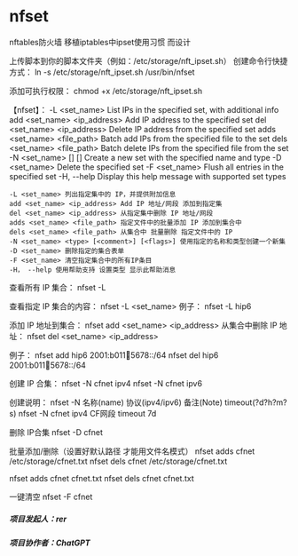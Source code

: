 # nfset
 nftables防火墙 移植iptables中ipset使用习惯 而设计



上传脚本到你的脚本文件夹（例如：/etc/storage/nft_ipset.sh）
创建命令行快捷方式：
ln -s /etc/storage/nft_ipset.sh /usr/bin/nfset

添加可执行权限：
chmod +x /etc/storage/nft_ipset.sh


【nfset】：
	-L <set_name>                            List IPs in the specified set, with additional info
	add <set_name> <ip_address>              Add IP address to the specified set
	del <set_name> <ip_address>              Delete IP address from the specified set
	adds <set_name> <file_path>              Batch add IPs from the specified file to the set
	dels <set_name> <file_path>              Batch delete IPs from the specified file from the set
	-N <set_name> <type> [<comment>] [<flags>] Create a new set with the specified name and type
	-D <set_name>                            Delete the specified set
	-F <set_name>                            Flush all entries in the specified set
	-H, --help                               Display this help message with supported set types

	-L <set_name> 列出指定集中的 IP，并提供附加信息
	add <set_name> <ip_address> Add IP 地址/网段 添加到指定集
	del <set_name> <ip_address> 从指定集中删除 IP 地址/网段
	adds <set_name> <file_path> 指定文件中的批量添加 IP 添加到集合中
	dels <set_name> <file_path> 从集合中 批量删除 指定文件中的 IP
	-N <set_name> <type> [<comment>] [<flags>] 使用指定的名称和类型创建一个新集
	-D <set_name> 删除指定的集合表单
	-F <set_name> 清空指定集合中的所有IP条目
	-H， --help 使用帮助支持 设置类型 显示此帮助消息




查看所有 IP 集合：
nfset -L

查看指定 IP 集合的内容：
nfset -L <set_name>
例子：
nfset -L hip6

添加 IP 地址到集合：
nfset add <set_name> <ip_address>
从集合中删除 IP 地址：
nfset del <set_name> <ip_address>

例子：
nfset add hip6 2001:b011:1234:5678::/64
nfset del hip6 2001:b011:1234:5678::/64



创建 IP 合集：
nfset -N cfnet ipv4
nfset -N cfnet ipv6

创建说明：
nfset -N 名称(name) 协议(ipv4/ipv6) 备注(Note) timeout(?d?h?m?s)
nfset -N cfnet ipv4 CF网段 timeout 7d

删除 IP合集
nfset -D cfnet

批量添加/删除（设置好默认路径 才能用文件名模式）
nfset adds cfnet /etc/storage/cfnet.txt
nfset dels cfnet /etc/storage/cfnet.txt

nfset adds cfnet cfnet.txt
nfset dels cfnet cfnet.txt

一键清空
nfset -F cfnet









##### 项目发起人：rer
##### 项目协作者：ChatGPT















